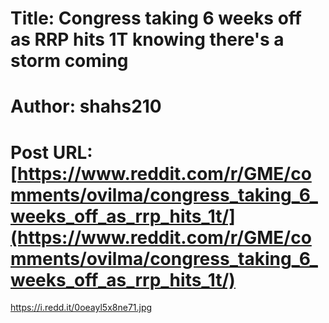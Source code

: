 # Title: Congress taking 6 weeks off as RRP hits 1T knowing there's a storm coming
# Author: shahs210
# Post URL: [https://www.reddit.com/r/GME/comments/ovilma/congress_taking_6_weeks_off_as_rrp_hits_1t/](https://www.reddit.com/r/GME/comments/ovilma/congress_taking_6_weeks_off_as_rrp_hits_1t/)


https://i.redd.it/0oeayl5x8ne71.jpg